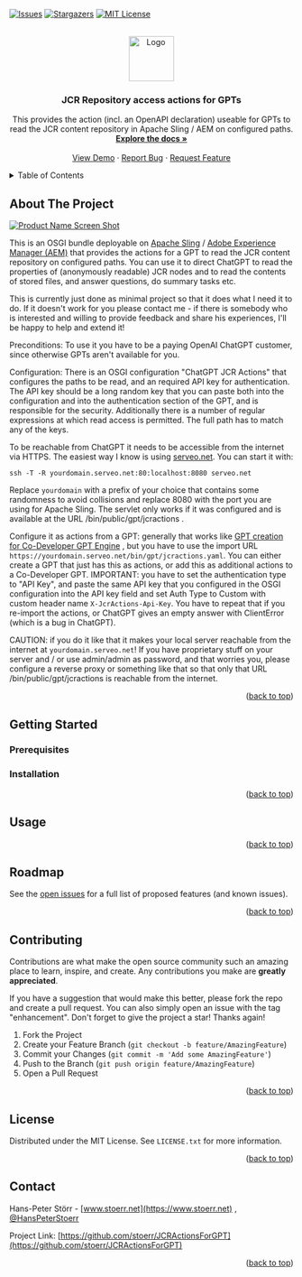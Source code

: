 <!-- Thanks to https://github.com/othneildrew/Best-README-Template/ -->
<a name="readme-top"></a>

<!-- PROJECT SHIELDS -->
[![Issues][issues-shield]][issues-url]
[![Stargazers][stars-shield]][stars-url]
[![MIT License][license-shield]][license-url]

<!-- PROJECT LOGO -->
<br />
<div align="center">
  <a href="https://github.com/stoerr/JCRActionsForGPT">
    <img src="images/logo.png" alt="Logo" width="80" height="80">
  </a>

<h3 align="center">JCR Repository access actions for GPTs</h3>

  <p align="center">
    This provides the action (incl. an OpenAPI declaration) useable for GPTs to read the JCR content repository
    in Apache Sling / AEM on configured paths.
    <br />
    <a href="https://github.com/stoerr/JCRActionsForGPT"><strong>Explore the docs »</strong></a>
    <br />
    <br />
    <a href="https://github.com/stoerr/JCRActionsForGPT">View Demo</a>
    ·
    <a href="https://github.com/stoerr/JCRActionsForGPT/issues">Report Bug</a>
    ·
    <a href="https://github.com/stoerr/JCRActionsForGPT/issues">Request Feature</a>
  </p>
</div>



<!-- TABLE OF CONTENTS -->
<details>
  <summary>Table of Contents</summary>
  <ol>
    <li>
      <a href="#about-the-project">About The Project</a>
      <ul>
        <li><a href="#built-with">Built With</a></li>
      </ul>
    </li>
    <li>
      <a href="#getting-started">Getting Started</a>
      <ul>
        <li><a href="#prerequisites">Prerequisites</a></li>
        <li><a href="#installation">Installation</a></li>
      </ul>
    </li>
    <li><a href="#usage">Usage</a></li>
    <li><a href="#roadmap">Roadmap</a></li>
    <li><a href="#contributing">Contributing</a></li>
    <li><a href="#license">License</a></li>
    <li><a href="#contact">Contact</a></li>
    <li><a href="#acknowledgments">Acknowledgments</a></li>
  </ol>
</details>



<!-- ABOUT THE PROJECT -->

## About The Project

[![Product Name Screen Shot][product-screenshot]](https://example.com)

This is an OSGI bundle deployable on [Apache Sling](https://sling.apache.org/) /
[Adobe Experience Manager (AEM)](https://business.adobe.com/uk/products/experience-manager/adobe-experience-manager.html)
that provides the actions for a
GPT to read the JCR content repository on configured paths. You can use it to direct ChatGPT to read the properties of
(anonymously readable) JCR nodes and to read the contents of stored files, and answer questions, do summary tasks etc.

This is currently just done as minimal project so that it does what I need it to do. If it doesn't work for you
please contact me - if there is somebody who is interested and willing to provide feedback and share his experiences,
I'll be happy to help and extend it!

Preconditions: To use it you have to be a paying OpenAI ChatGPT customer,
since otherwise GPTs aren't available for you.

Configuration: There is an OSGI configuration "ChatGPT JCR Actions" that
configures the paths to be read, and an required API key for authentication.
The API key should be a long random key
that you can paste both into the configuration and into the authentication section of the GPT, and is responsible for
the security. Additionally there is a number of regular expressions at which read access is permitted. The full path has
to match any of the keys.

To be reachable from ChatGPT it needs to be accessible from the internet via HTTPS. The easiest way I know is using
[serveo.net](https://serveo.net/). You can start it with:

```
ssh -T -R yourdomain.serveo.net:80:localhost:8080 serveo.net
```

Replace `yourdomain` with a prefix of your choice that contains some randomness to avoid collisions and replace 8080
with the port you are using for Apache Sling. The servlet
only works if it was configured and is available at the URL /bin/public/gpt/jcractions .

Configure it as actions from a GPT: generally that works like
[GPT creation for Co-Developer GPT Engine](https://codevelopergptengine.stoerr.net/gpt.html) ,
but you have to use the import URL `https://yourdomain.serveo.net/bin/gpt/jcractions.yaml`.
You can either create a GPT that just has this as actions, or
add this as additional actions to a Co-Developer GPT.
IMPORTANT: you have to set the authentication type to "API Key", and paste the same API key that you configured in the
OSGI configuration into the API key field and set Auth Type to Custom with custom header name `X-JcrActions-Api-Key`.
You have to repeat that if you re-import the actions, or ChatGPT gives an empty answer with ClientError (which is a bug
in ChatGPT).

CAUTION: if you do it like that it makes your local server reachable from the internet at `yourdomain.serveo.net`! If
you have proprietary stuff on your server and / or use admin/admin as password, and that worries you, please configure a
reverse proxy or something like that so that only that URL /bin/public/gpt/jcractions is reachable from the internet.

<p align="right">(<a href="#readme-top">back to top</a>)</p>

<!-- 
### Built With

* [![Maven][Maven-shield]][Maven-url]
* [![Apache Sling][Sling-shield]][Sling-url]

<p align="right">(<a href="#readme-top">back to top</a>)</p>
 -->


<!-- GETTING STARTED -->

## Getting Started

### Prerequisites

### Installation

<p align="right">(<a href="#readme-top">back to top</a>)</p>



<!-- USAGE EXAMPLES -->

## Usage

<p align="right">(<a href="#readme-top">back to top</a>)</p>



<!-- ROADMAP -->

## Roadmap

<!-- 
- [ ] Feature 1
- [ ] Feature 2
- [ ] Feature 3
    - [ ] Nested Feature
-->

See the [open issues](https://github.com/stoerr/JCRActionsForGPT/issues) for a full list of proposed features (and
known issues).

<p align="right">(<a href="#readme-top">back to top</a>)</p>


<!-- CONTRIBUTING -->

## Contributing

Contributions are what make the open source community such an amazing place to learn, inspire, and create. Any
contributions you make are **greatly appreciated**.

If you have a suggestion that would make this better, please fork the repo and create a pull request. You can also
simply open an issue with the tag "enhancement".
Don't forget to give the project a star! Thanks again!

1. Fork the Project
2. Create your Feature Branch (`git checkout -b feature/AmazingFeature`)
3. Commit your Changes (`git commit -m 'Add some AmazingFeature'`)
4. Push to the Branch (`git push origin feature/AmazingFeature`)
5. Open a Pull Request

<p align="right">(<a href="#readme-top">back to top</a>)</p>



<!-- LICENSE -->

## License

Distributed under the MIT License. See `LICENSE.txt` for more information.

<p align="right">(<a href="#readme-top">back to top</a>)</p>



<!-- CONTACT -->

## Contact

Hans-Peter Störr - [www.stoerr.net](https://www.stoerr.net) , [@HansPeterStoerr](https://twitter.com/HansPeterStoerr)

Project Link: [https://github.com/stoerr/JCRActionsForGPT](https://github.com/stoerr/JCRActionsForGPT)

<p align="right">(<a href="#readme-top">back to top</a>)</p>



<!-- ACKNOWLEDGMENTS -->

<!-- ## Acknowledgments

* []()
* []()
* []()

<p align="right">(<a href="#readme-top">back to top</a>)</p>
-->


<!-- MARKDOWN LINKS & IMAGES -->
<!-- https://www.markdownguide.org/basic-syntax/#reference-style-links -->

[contributors-shield]: https://img.shields.io/github/contributors/stoerr/JCRActionsForGPT.svg?style=for-the-badge

[contributors-url]: https://github.com/stoerr/JCRActionsForGPT/graphs/contributors

[forks-shield]: https://img.shields.io/github/forks/stoerr/JCRActionsForGPT.svg?style=for-the-badge

[forks-url]: https://github.com/stoerr/JCRActionsForGPT/network/members

[stars-shield]: https://img.shields.io/github/stars/stoerr/JCRActionsForGPT.svg?style=for-the-badge

[stars-url]: https://github.com/stoerr/JCRActionsForGPT/stargazers

[issues-shield]: https://img.shields.io/github/issues/stoerr/JCRActionsForGPT.svg?style=for-the-badge

[issues-url]: https://github.com/stoerr/JCRActionsForGPT/issues

[license-shield]: https://img.shields.io/github/license/stoerr/JCRActionsForGPT.svg?style=for-the-badge

[license-url]: https://github.com/stoerr/JCRActionsForGPT/blob/master/LICENSE.txt

[linkedin-shield]: https://img.shields.io/badge/-LinkedIn-black.svg?style=for-the-badge&logo=linkedin&colorB=555

[linkedin-url]: https://linkedin.com/in/hans-peter-störr-5944594

[product-screenshot]: images/screenshot.png
